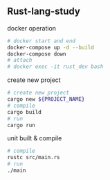 ## Rust-lang-study

docker operation
```bash
# docker start and end
docker-compose up -d --build
docker-compose down
# attach
# docker exec -it rust_dev bash
```

create new project
```bash
# create new project
cargo new ${PROJECT_NAME}
# compile
cargo build
# run
cargo run
```

unit built & compile
```bash
# compile
rustc src/main.rs
# run
./main
```